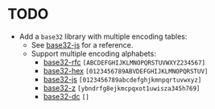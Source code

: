 # TODO

- Add a `base32` library with multiple encoding tables:
  - See [base32-js]() for a reference.
  - Support multiple encoding alphabets:
    - [base32-rfc] `[ABCDEFGHIJKLMNOPQRSTUVWXYZ234567]`
    - [base32-hex] `[0123456789ABVDEFGHIJKLMNOPQRSTUV]`
    - [base32-js]  `[0123456789abcdefghjkmnpqrtuvwxyz]`
    - [base32-z]   `[ybndrfg8ejkmcpqxot1uwisza345h769]`
    - [base32-dc]  `[]`


[base32-rfc]: https://datatracker.ietf.org/doc/html/rfc4648#section-6
[base32-hex]: https://datatracker.ietf.org/doc/html/rfc4648#section-7
[base32-js]: https://github.com/agnoster/base32-js
[base32-z]: http://philzimmermann.com/docs/human-oriented-base-32-encoding.txt
[base32-dc]: https://www.crockford.com/base32.html


